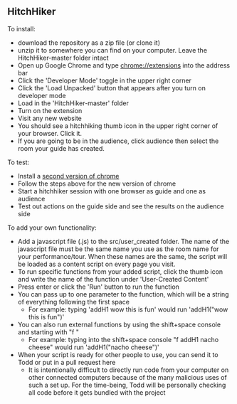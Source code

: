 HitchHiker
---

To install: 
- download the repository as a zip file (or clone it)
- unzip it to somewhere you can find on your computer. Leave the HitchHiker-master folder intact
- Open up Google Chrome and type [chrome://extensions](chrome://extensions) into the address bar
- Click the 'Developer Mode' toggle in the upper right corner
- Click the 'Load Unpacked' button that appears after you turn on developer mode
- Load in the 'HitchHiker-master' folder
- Turn on the extension
- Visit any new website
- You should see a hitchhiking thumb icon in the upper right corner of your browser. Click it.
- If you are going to be in the audience, click audience then select the room your guide has created.

To test:
- Install a [second version of chrome](https://www.google.com/chrome/beta/)
- Follow the steps above for the new version of chrome
- Start a hitchhiker session with one browser as guide and one as audience
- Test out actions on the guide side and see the results on the audience side

To add your own functionality:
- Add a javascript file (.js) to the src/user_created folder. The name of the javascript file must be the same name you use as the room name for your performance/tour. When these names are the same, the script will be loaded as a content script on every page you visit.
- To run specific functions from your added script, click the thumb icon and write the name of the function under 'User-Created Content'
- Press enter or click the 'Run' button to run the function
- You can pass up to one parameter to the function, which will be a string of everything following the first space
    - For example: typing 'addH1 wow this is fun' would run 'addH1("wow this is fun")'
- You can also run external functions by using the shift+space console and starting with "f "
    - For example: typing into the shift+space console "f addH1 nacho cheese" would run 'addH1("nacho cheese")'
- When your script is ready for other people to use, you can send it to Todd or put in a pull request here
    - It is intentionally difficult to directly run code from your computer on other connected computers because of the many malicious uses of such a set up. For the time-being, Todd will be personally checking all code before it gets bundled with the project
